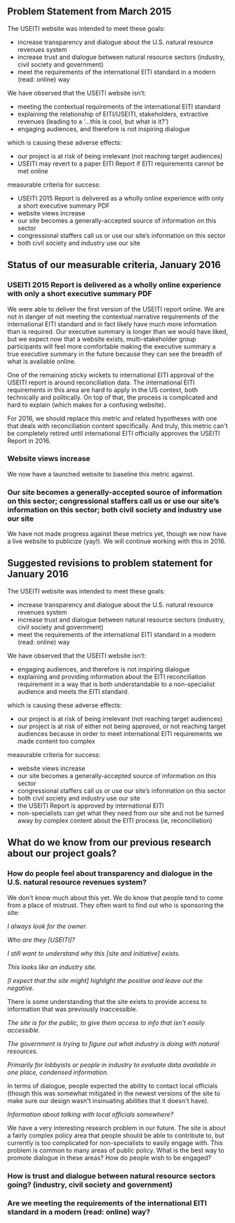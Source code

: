 ## Problem Statement from March 2015

The USEITI website was intended to meet these goals:
- increase transparency and dialogue about the U.S. natural resource revenues system
- increase trust and dialogue between natural resource sectors (industry, civil society and government)
- meet the requirements of the international EITI standard in a modern (read: online) way

We have observed that the USEITI website isn’t:
- meeting the contextual requirements of the international EITI standard
- explaining the relationship of EITI/USEITI, stakeholders, extractive revenues (leading to a ‘...this is cool, but what is it?’)
- engaging audiences, and therefore is not inspiring dialogue

which is causing these adverse effects:
- our project is at risk of being irrelevant (not reaching target audiences)
- USEITI may revert to a paper EITI Report if EITI requirements cannot be met online

measurable criteria for success:
- USEITI 2015 Report is delivered as a wholly online experience with only a short executive summary PDF
- website views increase
- our site becomes a generally-accepted source of information on this sector
- congressional staffers call us or use our site’s information on this sector
- both civil society and industry use our site

## Status of our measurable criteria, January 2016

### USEITI 2015 Report is delivered as a wholly online experience with only a short executive summary PDF

We were able to deliver the first version of the USEITI report online. We are not in danger of not meeting the contextual narrative requirements of the international EITI standard and in fact likely have much more information than is required. Our executive summary is longer than we would have liked, but we expect now that a website exists, multi-stakeholder group participants will feel more comfortable making the executive summary a true executive summary in the future because they can see the breadth of what is available online.

One of the remaining sticky wickets to international EITI approval of the USEITI report is around reconciliation data. The international EITI requirements in this area are hard to apply in the US context, both technically and politically. On top of that, the process is complicated and hard to explain (which makes for a confusing website).

For 2016, we should replace this metric and related hypotheses with one that deals with reconciliation content specifically. And truly, this metric can't be completely retired until international EITI officially approves the USEITI Report in 2016.

### Website views increase

We now have a launched website to baseline this metric against.

### Our site becomes a generally-accepted source of information on this sector; congressional staffers call us or use our site’s information on this sector; both civil society and industry use our site

We have not made progress against these metrics yet, though we now have a live website to publicize (yay!). We will continue working with this in 2016.

## Suggested revisions to problem statement for January 2016

The USEITI website was intended to meet these goals:
- increase transparency and dialogue about the U.S. natural resource revenues system
- increase trust and dialogue between natural resource sectors (industry, civil society and government)
- meet the requirements of the international EITI standard in a modern (read: online) way

We have observed that the USEITI website isn’t:
- engaging audiences, and therefore is not inspiring dialogue
- explaining and providing information about the EITI reconciliation requirement in a way that is both understandable to a non-specialist audience and meets the EITI standard.

which is causing these adverse effects:
- our project is at risk of being irrelevant (not reaching target audiences)
- our project is at risk of either not being approved, or not reaching target audiences because in order to meet international EITI requirements we made content too complex

measurable criteria for success:
- website views increase
- our site becomes a generally-accepted source of information on this sector
- congressional staffers call us or use our site’s information on this sector
- both civil society and industry use our site
- the USEITI Report is approved by international EITI
- non-specialists can get what they need from our site and not be turned away by complex content about the EITI process (ie, reconciliation)

## What do we know from our previous research about our project goals?

###  How do people feel about transparency and dialogue in the U.S. natural resource revenues system?

We don't know much about this yet. We do know that people tend to come from a place of mistrust. They often want to find out who is sponsoring the site:

_I always look for the owner._

_Who are they [USEITI]?_

_I still want to understand why this [site and initiative] exists._

_This looks like an industry site._

_[I expect that the site might] highlight the positive and leave out the negative._

There is some understanding that the site exists to provide access to information that was previously inaccessible.

_The site is for the public, to give them access to info that isn't easily accessible._

_The government is trying to figure out what industry is doing with natural resources._

_Primarily for lobbyists or people in industry to evaluate data available in one place, condensed information._

In terms of dialogue, people expected the ability to contact local officials (though this was somewhat mitigated in the newest versions of the site to make sure our design wasn't insinuating abilities that it doesn't have).

_Information about talking with local officials somewhere?_

We have a very interesting research problem in our future. The site is about a fairly complex policy area that people should be able to contribute to, but currently is too complicated for non-specialists to easily engage with. This problem is common to many areas of public policy. What is the best way to promote dialogue in these areas? How do people wish to be engaged?

### How is trust and dialogue between natural resource sectors going? (industry, civil society and government)

### Are we meeting the requirements of the international EITI standard in a modern (read: online) way?
